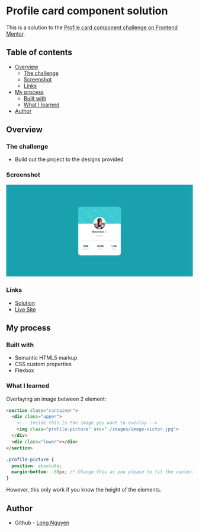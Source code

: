 # Profile card component solution

This is a solution to the [Profile card component challenge on Frontend Mentor](https://www.frontendmentor.io/challenges/profile-card-component-cfArpWshJ).

## Table of contents

- [Overview](#overview)
  - [The challenge](#the-challenge)
  - [Screenshot](#screenshot)
  - [Links](#links)
- [My process](#my-process)
  - [Built with](#built-with)
  - [What I learned](#what-i-learned)
- [Author](#author)

## Overview

### The challenge

- Build out the project to the designs provided

### Screenshot

![](./screenshot.png)

### Links

- [Solution](https://github.com/minhlong149/profile-card-component)
- [Live Site](https://minhlong149.github.io/profile-card-component/)

## My process

### Built with

- Semantic HTML5 markup
- CSS custom properties
- Flexbox

### What I learned

Overlaying an image between 2 element:

```html
<section class="container">
  <div class="upper">
    <!-- Inside this is the image you want to overlay -->
    <img class="profile-picture" src="./images/image-victor.jpg">
  </div>
  <div class="lower"></div>
</section>
```
```css
.profile-picture {
  position: absolute;
  margin-bottom: -50px; /* Change this as you please to fit the content */
}
```

However, this only work if you know the height of the elements.

## Author

- Github - [Long Nguyen](https://github.com/minhlong149)
